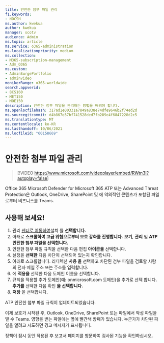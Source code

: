 ```yaml
---
title: 안전한 첨부 파일 관리
f1.keywords:
- NOCSH
ms.author: kwekua
author: kwekua
manager: scotv
audience: Admin
ms.topic: article
ms.service: o365-administration
ms.localizationpriority: medium
ms.collection:
- M365-subscription-management
- Adm_O365
ms.custom:
- AdminSurgePortfolio
- adminvideo
monikerRange: o365-worldwide
search.appverid:
- BCS160
- MET150
- MOE150
description: 안전한 첨부 파일을 관리하는 방법을 배워야 합니다.
ms.openlocfilehash: 317ad1e00331a7849a838e74dfe9646b2f74ed2d
ms.sourcegitcommit: d4b867e37bf741528ded7fb289e4f6847228d2c5
ms.translationtype: MT
ms.contentlocale: ko-KR
ms.lasthandoff: 10/06/2021
ms.locfileid: "60158669"
---
```

# <a name="manage-safe-attachments"></a>안전한 첨부 파일 관리

> [!VIDEO https://www.microsoft.com/videoplayer/embed/RWtn3I?autoplay=false]

Office 365 Microsoft Defender for Microsoft 365 ATP 또는 Advanced Threat Protection은 Outlook, OneDrive, SharePoint 및 에 악의적인 콘텐츠가 포함된 파일로부터 비즈니스를 Teams.

## <a name="try-it"></a>사용해 보세요!

1. 관리 [센터로 이동하여](https://admin.microsoft.com)설치 를 **선택합니다.**
1. 아래로 **스크롤하여 고급 위협으로부터 보호 강화를 진행합니다.** **보기,** **관리** 및 **ATP 안전한 첨부 파일을 선택합니다.**
1. 안전한 첨부 파일 규칙을 선택한 다음 편집 **아이콘을** 선택합니다.
1. 설정을 **선택한** 다음 차단이 선택되어 있는지 확인합니다.
1. 아래로 스크롤합니다. 리디렉션 **사용 을** 선택하고 차단된 첨부 파일을 검토할 사람의 전자 메일 주소 또는 주소를 입력합니다.
1. 에 **적용을** 선택한 다음 도메인 이름을 선택합니다.
1. 규칙을 적용할 추가 도메인(예: onmicrosoft.com 도메인)을 추가로 선택 합니다. **추가를** 선택한 다음 확인 **을 선택합니다.**
1. **저장** 을 선택합니다.

ATP 안전한 첨부 파일 규칙이 업데이트되었습니다.

이제 보호가 시작된 후, Outlook, OneDrive, SharePoint 또는 파일에서 악성 파일을 열 수 Teams. 영향을 받는 파일에는 옆에 빨간색 방패가 있습니다. 누군가가 차단된 파일을 열려고 시도하면 경고 메시지가 표시됩니다.

정책이 잠시 동안 적용된 후 보고서 페이지를 방문하여 검사된 기능을 확인하십시오.